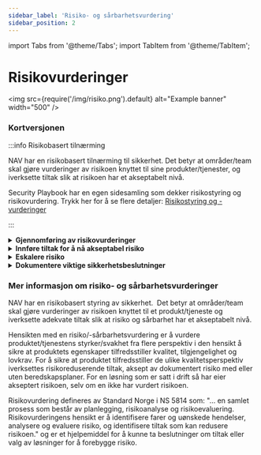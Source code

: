 ```yaml
---
sidebar_label: 'Risiko- og sårbarhetsvurdering'
sidebar_position: 2
---
```



import Tabs from '@theme/Tabs';
import TabItem from '@theme/TabItem';


# Risikovurderinger

<img
  src={require('/img/risiko.png').default}
  alt="Example banner"
  width="500"
/>

### Kortversjonen

:::info Risikobasert tilnærming

NAV har en risikobasert tilnærming til sikkerhet. Det betyr at områder/team skal gjøre vurderinger av risikoen knyttet til sine produkter/tjenester, og iverksette tiltak slik at risikoen har et akseptabelt nivå.

Security Playbook har en egen sidesamling som dekker risikostyring og risikovurdering. Trykk her for å se flere detaljer: [Risikostyring og -vurderinger](/docs-risiko/risiko-intro)

:::


<details><summary><b>Gjennomføring av risikovurderinger</b></summary>
	<p>
	<b>Hva</b>: Teamene skal gjennomføre risikovurderinger I TryggNok-applikasjonen. Dette skal gjøres ved endringer i og rundt  produktet/tjenesten. <br></br>
	<b>Hvordan</b>: Se veiledning til TryggNok-applikasjonen i denne lenken. Se veiledning til risikovurderinger på siden for Risikovurderinger. Se eksempelvurdering her. Ved spørsmål, ta kontakt med Team Tillit her <br></br>
	</p>
</details>

<details><summary><b>Innføre tiltak for å nå akseptabel risiko</b></summary>
	<p>
	<b>Hva</b>: Teamene skal gjennomføre risikovurderinger I TryggNok-applikasjonen. Dette skal gjøres ved endringer i og rundt  produktet/tjenesten. <br></br>
	<b>Hvordan</b>: Se veiledning til TryggNok-applikasjonen i denne lenken. Se veiledning til risikovurderinger på siden for Risikovurderinger. Se eksempelvurdering her. Ved spørsmål, ta kontakt med Team Tillit her <br></br>
	</p>
</details>

<details><summary><b>Eskalere risiko </b></summary>
	<p>
	<b>Hvor</b>: <br></br>
	<b>Når</b>: <br></br>
	<b>Eksempel</b>: <br></br>
	<b>Ved spørsmål</b>: <br></br>
	</p>
</details>

<details><summary><b>Dokumentere viktige sikkerhetsbeslutninger</b></summary>
	<p>
	<b>Hva</b>: <br></br>
	<b>Hvor</b>: <br></br>
	<b>Hvordan</b>: <br></br>
	<b>Når</b>: <br></br>
	<b>Eksempel</b>: <br></br>
	<b>Ved spørsmål</b>: <br></br>
	</p>
</details>



<!---

:::note Hvordan utøve ansvaret? 

<Tabs>
  <TabItem value="Risikovurderinger" label="Risikovurderinger" default>
    **Hva**:
	**Hvor**:
  </TabItem>
  <TabItem value="Dokumentere sikkerhetsbeslutninger" label="Sikkerhetsbeslutninger">
    This is an orange 🍊
  </TabItem>
  <TabItem value="Eskalere restrisiko" label="Eskalere">
    This is a banana 🍌
  </TabItem>
  <TabItem value="Tiltak" label="Tiltak">
    This is a banana 🍌
  </TabItem>
</Tabs>

:::

-->


### Mer informasjon om risiko- og sårbarhetsvurderinger

NAV har en risikobasert styring av sikkerhet.  Det betyr at områder/team skal gjøre vurderinger av risikoen knyttet til et produkt/tjeneste og iverksette adekvate tiltak slik at risiko og sårbarhet har et akseptabelt nivå.

Hensikten med en risiko/-sårbarhetsvurdering er å vurdere produktet/tjenestens styrker/svakhet fra flere perspektiv i den hensikt å sikre at produktets egenskaper tilfredsstiller kvalitet, tilgjengelighet og lovkrav. For å sikre at produktet tilfredsstiller de ulike kvalitetsperspektiv iverksettes risikoreduserende tiltak, aksept av dokumentert risiko med eller uten beredskapsplaner. For en løsning som er satt i drift så har eier akseptert risikoen, selv om en ikke har vurdert risikoen.

Risikovurdering defineres av Standard Norge i NS 5814 som: "… en samlet prosess som består av planlegging, risikoanalyse og risikoevaluering. Risikovurderingens hensikt er å identifisere farer og uønskede hendelser, analysere og evaluere risiko, og identifisere tiltak som kan redusere risikoen." og er et hjelpemiddel for å kunne ta beslutninger om tiltak eller valg av løsninger for å forebygge risiko.
 
